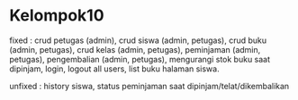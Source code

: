 # Kelompok10
fixed :
crud petugas (admin),
crud siswa (admin, petugas),
crud buku (admin, petugas),
crud kelas (admin, petugas),
peminjaman (admin, petugas),
pengembalian (admin, petugas),
mengurangi stok buku saat dipinjam,
login, logout all users,
list buku halaman siswa.

unfixed :
history siswa,
status peminjaman saat dipinjam/telat/dikembalikan
